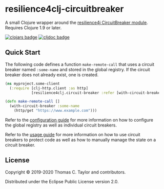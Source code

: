 # resilience4clj-circuitbreaker

A small Clojure wrapper around the
[resilience4j CircuitBreaker module](https://resilience4j.readme.io/docs/circuitbreaker).
Requires Clojure 1.9 or later.

[![clojars badge](https://img.shields.io/clojars/v/tessellator/resilience4clj-circuitbreaker.svg)](https://clojars.org/tessellator/resilience4clj-circuitbreaker)
[![cljdoc badge](https://cljdoc.org/badge/tessellator/resilience4clj-circuitbreaker)](https://cljdoc.org/d/tessellator/resilience4clj-circuitbreaker/CURRENT)


## Quick Start

The following code defines a function `make-remote-call` that uses a circuit
breaker named `:some-name` and stored in the global registry. If the circuit
breaker does not already exist, one is created.

```clojure
(ns myproject.some-client
  (:require [clj-http.client :as http]
            [resilience4clj.circuit-breaker :refer [with-circuit-breaker]])

(defn make-remote-call []
  (with-circuit-breaker :some-name
    (http/get "https://www.example.com")))
```

Refer to the [configuration guide](/doc/01_configuration.md) for more
information on how to configure the global registry as well as individual
circuit breakers.

Refer to the [usage guide](/doc/02_usage.md) for more information on how to
use circuit breakers to protect code as well as how to manually manage the state
on a circuit breaker.

## License

Copyright © 2019-2020 Thomas C. Taylor and contributors.

Distributed under the Eclipse Public License version 2.0.

